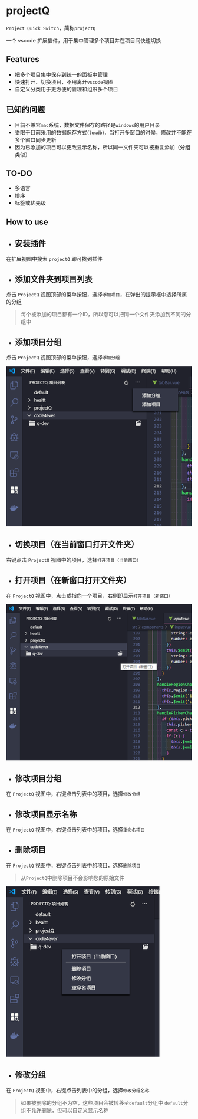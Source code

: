 # projectQ

`Project Quick Switch`，简称`projectQ`

一个 vscode 扩展插件，用于集中管理多个项目并在项目间快速切换


## Features

- 把多个项目集中保存到统一的面板中管理
- 快速打开、切换项目，不用离开`vscode`视图
- 自定义分类用于更方便的管理和组织多个项目

## 已知的问题

- 目前不兼容`mac`系统，数据文件保存的路径是`windows`的用户目录
- 受限于目前采用的数据保存方式(`lowdb`)，当打开多窗口的时候，修改并不能在多个窗口同步更新
- 因为已添加的项目可以更改显示名称，所以同一文件夹可以被重复添加（分组类似）

## TO-DO

- 多语言
- 排序
- 标签或优先级

## How to use

- ## 安装插件

在扩展视图中搜索 `projectQ` 即可找到插件

- ## 添加文件夹到项目列表

点击 `ProjectQ` 视图顶部的菜单按钮，选择`添加项目`，在弹出的提示框中选择所属的分组
> 每个被添加的项目都有一个ID，所以您可以把同一个文件夹添加到不同的分组中

- ## 添加项目分组

点击 `ProjectQ` 视图顶部的菜单按钮，选择`添加分组`

![add](./image/resource/add.png)

- ## 切换项目（在当前窗口打开文件夹）

右键点击 `ProjectQ` 视图中的项目，选择`打开项目（当前窗口）`

- ## 打开项目（在新窗口打开文件夹）

在 `ProjectQ` 视图中，点击或指向一个项目，右侧即显示`打开项目（新窗口）`

![add](./image/resource/open1.png)

- ## 修改项目分组

在 `ProjectQ` 视图中，右键点击列表中的项目，选择`修改分组`

- ## 修改项目显示名称

在 `ProjectQ` 视图中，右键点击列表中的项目，选择`重命名项目`

- ## 删除项目

在 `ProjectQ` 视图中，右键点击列表中的项目，选择`删除项目`
> 从`ProjectQ`中删除项目不会影响您的原始文件

![open](./image/resource/open.png)

- ## 修改分组

在 `ProjectQ` 视图中，右键点击列表中的分组，选择`修改分组名称`
> 如果被删除的分组不为空，这些项目会被转移至`default`分组中
> `default`分组不允许删除，但可以自定义显示名称

